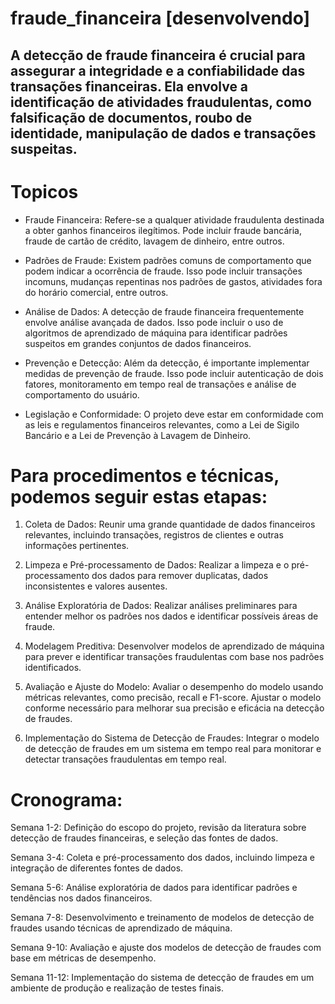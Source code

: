 # fraude_financeira [desenvolvendo]

## A detecção de fraude financeira é crucial para assegurar a integridade e a confiabilidade das transações financeiras. Ela envolve a identificação de atividades fraudulentas, como falsificação de documentos, roubo de identidade, manipulação de dados e transações suspeitas.

# Topicos

 * Fraude Financeira: Refere-se a qualquer atividade fraudulenta destinada a obter ganhos financeiros ilegítimos. Pode incluir fraude bancária, fraude de cartão de crédito, lavagem de dinheiro, entre outros.

 * Padrões de Fraude: Existem padrões comuns de comportamento que podem indicar a ocorrência de fraude. Isso pode incluir transações incomuns, mudanças repentinas nos padrões de gastos, atividades fora do horário comercial, entre outros.

 * Análise de Dados: A detecção de fraude financeira frequentemente envolve análise avançada de dados. Isso pode incluir o uso de algoritmos de aprendizado de máquina para identificar padrões suspeitos em grandes conjuntos de dados financeiros.

 * Prevenção e Detecção: Além da detecção, é importante implementar medidas de prevenção de fraude. Isso pode incluir autenticação de dois fatores, monitoramento em tempo real de transações e análise de comportamento do usuário.

 * Legislação e Conformidade: O projeto deve estar em conformidade com as leis e regulamentos financeiros relevantes, como a Lei de Sigilo Bancário e a Lei de Prevenção à Lavagem de Dinheiro.

# Para procedimentos e técnicas, podemos seguir estas etapas:

1. Coleta de Dados: Reunir uma grande quantidade de dados financeiros relevantes, incluindo transações, registros de clientes e outras informações pertinentes.

2. Limpeza e Pré-processamento de Dados: Realizar a limpeza e o pré-processamento dos dados para remover duplicatas, dados inconsistentes e valores ausentes.

3. Análise Exploratória de Dados: Realizar análises preliminares para entender melhor os padrões nos dados e identificar possíveis áreas de fraude.

4. Modelagem Preditiva: Desenvolver modelos de aprendizado de máquina para prever e identificar transações fraudulentas com base nos padrões identificados.

5. Avaliação e Ajuste do Modelo: Avaliar o desempenho do modelo usando métricas relevantes, como precisão, recall e F1-score. Ajustar o modelo conforme necessário para melhorar sua precisão e eficácia na detecção de fraudes.

6. Implementação do Sistema de Detecção de Fraudes: Integrar o modelo de detecção de fraudes em um sistema em tempo real para monitorar e detectar transações fraudulentas em tempo real.

# Cronograma:

Semana 1-2: Definição do escopo do projeto, revisão da literatura sobre detecção de fraudes financeiras, e seleção das fontes de dados.

Semana 3-4: Coleta e pré-processamento dos dados, incluindo limpeza e integração de diferentes fontes de dados.

Semana 5-6: Análise exploratória de dados para identificar padrões e tendências nos dados financeiros.

Semana 7-8: Desenvolvimento e treinamento de modelos de detecção de fraudes usando técnicas de aprendizado de máquina.

Semana 9-10: Avaliação e ajuste dos modelos de detecção de fraudes com base em métricas de desempenho.

Semana 11-12: Implementação do sistema de detecção de fraudes em um ambiente de produção e realização de testes finais.
